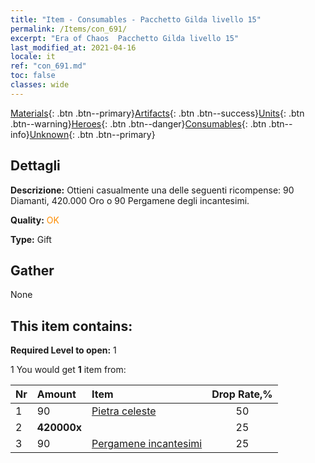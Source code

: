 ```yaml
---
title: "Item - Consumables - Pacchetto Gilda livello 15"
permalink: /Items/con_691/
excerpt: "Era of Chaos  Pacchetto Gilda livello 15"
last_modified_at: 2021-04-16
locale: it
ref: "con_691.md"
toc: false
classes: wide
---
```

 [Materials](/it/Items/){: .btn .btn--primary}[Artifacts](/it/Items/Artifacts/){: .btn .btn--success}[Units](/it/Items/Units/){: .btn .btn--warning}[Heroes](/it/Items/Heroes/){: .btn .btn--danger}[Consumables](/it/Items/Consumables/){: .btn .btn--info}[Unknown](/it/Items/Unknown/){: .btn .btn--primary}

## Dettagli
 **Descrizione:** Ottieni casualmente una delle seguenti ricompense: 90 Diamanti, 420.000 Oro o 90 Pergamene degli incantesimi.

 **Quality:** <span style="color: #FF8C00">OK</span>

 **Type:** Gift

## Gather

  None

## This item contains:

 **Required Level to open:** 1

 1 You would get **1** item  from:

  | Nr | Amount |     Item    | Drop Rate,% |
  |:---|:-------|:------------|:---------:|
  | 1 | 90 | [Pietra celeste](/it/Items/art_188/) | 50 | 
  | 2 |  **420000x** | <i class="fas fa-coins"/> | 25 | 
  | 3 | 90 | [Pergamene incantesimi](/it/Items/con_694/) | 25 | 
